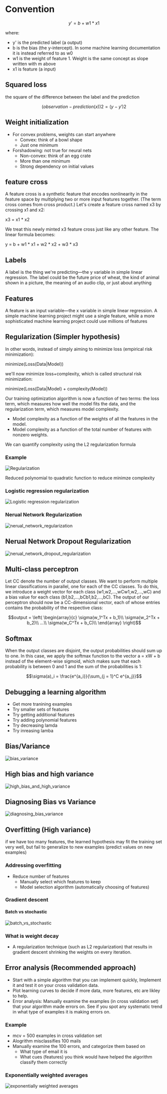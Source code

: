 # Convention 

```math
y' = b + w1 * x1
```

where:

* y' is the predicted label (a output)
* b is the bias (the y-intercept). In some machine learning documentation it is instead referred to as w0
* w1 is the weight of feature 1. Weight is the same concept as slope written with m above
* x1 is feature (a input)


## Squared loss

the square of the difference between the label and the prediction

```math
(observation - prediction(x))2 = (y - y')2
```

## Weight initialization 

* For convex problems, weights can start anywhere
    * Convex: think of a bowl shape 
    * Just one minimum
* Forshadowing: not true for neural nets
    * Non-convex: think of an egg crate
    * More than one minimum
    * Strong dependency on initial values    

## feature cross

A feature cross is a synthetic feature that encodes nonlinearity in the feature space by multiplying two or more input features together. (The term cross comes from cross product.) Let's create a feature cross named x3 by crossing x1 and x2:    

x3 = x1 * x2

We treat this newly minted x3 feature cross just like any other feature. The linear formula becomes:

y = b + w1 * x1 + w2 * x2 + w3 * x3

## Labels

A label is the thing we're predicting—the y variable in simple linear regression. The label could be the future price of wheat, the kind of animal shown in a picture, the meaning of an audio clip, or just about anything

## Features

A feature is an input variable—the x variable in simple linear regression. A simple machine learning project might use a single feature, while a more sophisticated machine learning project could use millions of features

## Regularization (Simpler hypothesis)

In other words, instead of simply aiming to minimize loss (empirical risk minimization):

minimize(Loss(Data|Model))

we'll now minimize loss+complexity, which is called structural risk minimization:

minimize(Loss(Data|Model) + complexity(Model))

Our training optimization algorithm is now a function of two terms: the loss term, which measures how well the model fits the data, and the regularization term, which measures model complexity.

* Model complexity as a function of the weights of all the features in the model.
* Model complexity as a function of the total number of features with nonzero weights. 

We can quantify complexity using the L2 regularization formula

### Example 

![Regularization](images/regularization.png)

Reduced polynomial to quadratic function to reduce minimze complexity

### Logistic regression regularization

![Logistic regression regularization](images/logistic_regression_regularization.png)

### Nerual Network Regularization

![nerual_network_regularization](images/nerual_network_regularization.png)

## Nerual Network Dropout Regularization

![nerual_network_dropout_regularization](images/nerual_network_dropout_regularization.png)

## Multi-class perceptron

Let CC denote the number of output classes. We want to perform multiple linear classifications in parallel, one for each of the CC classes. To do this, we introduce a weight vector for each class (w1,w2,…,wCw1,w2,…,wC) and a bias value for each class (b1,b2,…,bCb1,b2,…,bC). The output of our perceptron should now be a CC-dimensional vector, each of whose entries contains the probability of the respective class:

$$output = \left( 
\begin{array}{c} 
\sigma(w_1^Tx + b_1)\\ 
\sigma(w_2^Tx + b_2)\\ 
…\\ 
\sigma(w_C^Tx + b_C)\\ 
\end{array} 
\right)$$

## Softmax

When the output classes are disjoint, the output probabilities should sum up to one. In this case, we apply the softmax function to the vector a = xW + b  instead of the element-wise sigmoid, which makes sure that each probability is between 0 and 1 and the sum of the probabilities is 1:

$$\sigma(a)_i = \frac{e^{a_i}}{\sum_{j = 1}^C e^{a_j}}$$

## Debugging a learning algorithm

* Get more tranining examples 
* Try smaller sets of features 
* Try getting additional features 
* Try adding polynomial features 
* Try decreasing lamda
* Try inreasing lamba

## Bias/Variance

![bias_variance](images/bias_variance.png)

## High bias and high variance

![high_bias_and_high_variance](images/high_bias_and_high_variance.png)

## Diagnosing Bias vs Variance

![diagnosing_bias_variance](images/diagnosing_bias_variance.png)

## Overfitting (High variance)

if we have too many features, the learned hypothesis may fit the training set very well, but fail to generalize to new examples (predict values on new examples)

### Addressing overfitting

* Reduce number of features
    * Manually select which features to keep 
    * Model selection algorithm (automatically choosing of features)


### Gradient descent

#### Batch vs stochastic

![batch_vs_stochastic](images/gradient_descent_batch_stoc.jpeg)


### What is weight decay

* A regularization technique (such as L2 regularization) that results in gradient descent shrinking the weights on every iteration.

 ## Error analysis (Recommended approach)

 * Start with a simple algorithm that you can implement quickly, Implement it and test it on your cross validation data.
 * Plot learning curves to decide if more data, more features, etc are likley to help.
 * Error analysis: Manually examine the examples (in cross validation set) that your algorithm made errors on. See if you spot 
 any systematic trend in what type of examples it is making errors on.

 ### Example 
 * mcv = 500 examples in cross validation set 
 * Alogrithm misclassifies 100 mails
 * Manually examine the 100 errors, and categorize them based on 
    * What type of email it is 
    * What cues (features) you think would have helped the algorithm classify them correctly

### Exponentially weighted averages

![exponentially weighted averages](images/exponentially_weighted_averages.jpeg)